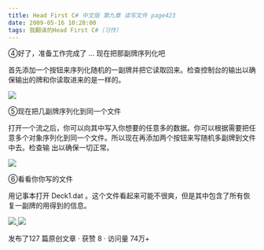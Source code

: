 ```yaml
---
title: Head First C# 中文版 第九章 读写文件 page423
date: 2009-05-16 10:28:00
tags: 我翻译的Head First C#（习作）
---
```

④好了，准备工作完成了  ...  现在把那副牌序列化吧

  

首先添加一个按钮来序列化随机的一副牌并把它读取回来。检查控制台的输出以确保输出的牌和你读取进来的是一样的。

  

![](https://p-blog.csdn.net/images/p_blog_csdn_net/cuipengfei1/EntryImages/20090516/2009-05-16_10-08-10.jpg)

⑤现在把几副牌序列化到同一个文件

  

打开一个流之后，你可以向其中写入你想要的任意多的数据。你可以根据需要把任意多个对象序列化到同一个文件。所以现在再添加两个按钮来写随机多副牌到文件中去。检查输
出以确保一切正常。

  

![](https://p-blog.csdn.net/images/p_blog_csdn_net/cuipengfei1/EntryImages/20090516/2009-05-16_10-16-35.jpg)

⑥看看你你写的文件

  

用记事本打开  Deck1.dat  。这个文件看起来可能不很爽，但是其中包含了所有恢复一副牌的用得到的信息。



[ ![](https://profile.csdnimg.cn/5/2/5/3_cuipengfei1)
![](https://g.csdnimg.cn/static/user-reg-year/1x/11.png)
](https://blog.csdn.net/cuipengfei1)



发布了127 篇原创文章  ·  获赞 8  ·  访问量 74万+

